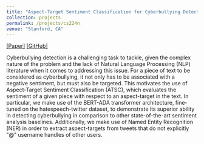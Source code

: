 ```yaml
---
title: "Aspect-Target Sentiment Classification for Cyberbullying Detection"
collection: projects
permalink: /projects/cs224n
venue: "Stanford, CA"
---  
```

[[Paper]](https://sharanramjee.github.io/files/projects/cs224n.pdf)
[[GitHub]](https://github.com/sharanramjee/cyberbullying-atsc)

Cyberbullying detection is a challenging task to tackle, given the complex nature of the problem and the lack of Natural Language Processing (NLP) literature when it comes to addressing this issue. For a piece of text to be considered as cyberbullying, it not only has to be associated with a negative sentiment, but must also be targeted. This motivates the use of Aspect-Target Sentiment Classification (ATSC), which evaluates the sentiment of a given piece with respect to an aspect-target in the text. In particular, we make use of the BERT-ADA transformer architecture, fine-tuned on the hatespeech-twitter dataset, to demonstrate its superior ability in detecting cyberbullying in comparison to other state-of-the-art sentiment analysis baselines. Additionally, we make use of Named Entity Recognition (NER) in order to extract aspect-targets from tweets that do not explicitly "@" username handles of other users.
